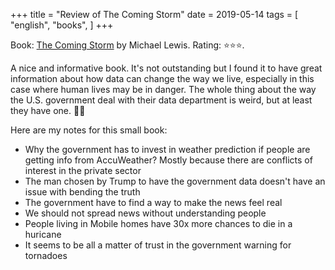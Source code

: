 +++
title = "Review of The Coming Storm"
date = 2019-05-14
tags = [
    "english",
    "books",
]
+++

Book: [The Coming Storm](https://www.goodreads.com/book/show/41016100) by Michael   Lewis. Rating: ⭐️⭐️⭐️.

A nice and informative book. It's not outstanding but I found it to have great information about how data can change the way we live, especially in this case where human lives may be in danger. The whole thing about the way the U.S. government deal with their data department is weird, but at least they have one. 🤷‍♂️

Here are my notes for this small book:

- Why the government has to invest in weather prediction if people are getting info from AccuWeather? Mostly because there are conflicts of interest in the private sector
- The man chosen by Trump to have the government data doesn't have an issue with bending the truth
- The government have to find a way to make the news feel real
- We should not spread news without understanding people
- People living in Mobile homes have 30x more chances to die in a huricane
- It seems to be all a matter of trust in the government warning for tornadoes
